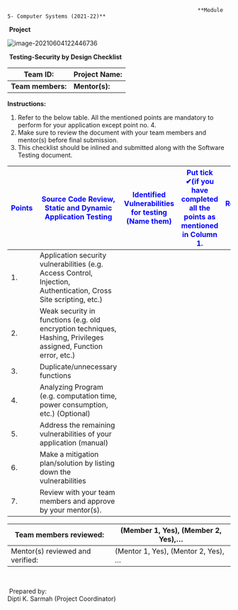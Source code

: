 																**Module 5- Computer Systems (2021-22)**      

​																							**Project**    

![image-20210604122446736](C:\Users\SarmahDK\AppData\Roaming\Typora\typora-user-images\image-20210604122446736.png)

​																**Testing-Security by Design Checklist**

| Team ID:           | Project  Name: |
| ------------------ | -------------- |
| **Team  members:** | **Mentor(s):** |

**Instructions:**

1. Refer to the below table. All the mentioned points are mandatory to perform for your application except point no. 4.
2. Make sure to review the document with your team members and mentor(s) before final submission.
3. This checklist should be inlined and submitted along with the Software Testing document. 

   



| **<span style="color:blue">Points</span>** | **<span style="color:blue">Source Code Review, Static and Dynamic Application Testing</span>** | **<span style="color:blue">Identified Vulnerabilities for testing (Name them)</span>** | **<span style="color:blue">Put tick ✔(if you have completed all the points as mentioned in Column 1.</span>** | **<span style="color:blue">Remarks, if any</span>** |
| ------------------------------------------ | ------------------------------------------------------------ | ------------------------------------------------------------ | ------------------------------------------------------------ | --------------------------------------------------- |
| 1.                                         | Application security vulnerabilities (e.g. Access Control, Injection, Authentication, Cross Site scripting, etc.) |                                                              |                                                              |                                                     |
| 2.                                         | Weak security in functions (e.g. old encryption techniques, Hashing, Privileges assigned, Function error, etc.) |                                                              |                                                              |                                                     |
| 3.                                         | Duplicate/unnecessary functions                              |                                                              |                                                              |                                                     |
| 4.                                         | Analyzing Program (e.g. computation time, power consumption, etc.) (Optional) |                                                              |                                                              |                                                     |
| 5.                                         | Address the remaining vulnerabilities of your application (manual) |                                                              |                                                              |                                                     |
| 6.                                         | Make a mitigation plan/solution by listing down the vulnerabilities |                                                              |                                                              |                                                     |
| 7.                                         | Review with your team members and approve by your mentor(s). |                                                              |                                                              |                                                     |



| Team  members reviewed:           | (Member 1, Yes), (Member 2,  Yes),…  |
| --------------------------------- | ------------------------------------ |
| Mentor(s)  reviewed and verified: | (Mentor 1, Yes), (Mentor 2,  Yes), … |

​																									

​																																							Prepared by: 	
​																																									Dipti K. Sarmah (Project Coordinator)	

​																																		

